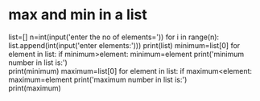 # max and min in a list
list=[]
n=int(input('enter the no of elements='))
for i in range(n):
    list.append(int(input('enter elements:')))
print(list)
minimum=list[0]
for element in list:
        if minimum>element:
            minimum=element
print('minimum number in list is:')            
print(minimum)
maximum=list[0]
for element in list:
        if maximum<element:
            maximum=element
print('maximum number in list is:')            
print(maximum)
    
